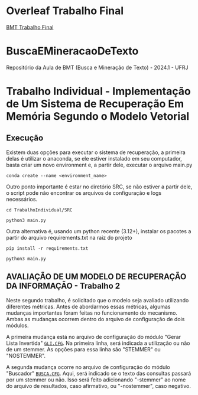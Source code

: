 # Overleaf Trabalho Final

[BMT Trabalho Final](https://www.overleaf.com/read/qtqkdbfkrqnp#aa6bb9)

# BuscaEMineracaoDeTexto
Repositório da Aula de BMT (Busca e Mineração de Texto) - 2024.1 - UFRJ

# Trabalho Individual - Implementação de Um Sistema de Recuperação Em Memória Segundo o Modelo Vetorial

## Execução

Existem duas opções para executar o sistema de recuperação, a primeira delas é utilizar o anaconda, se ele estiver instalado em seu computador, basta criar um novo environment e, a partir dele, executar o arquivo main.py

```shell
conda create --name <environment_name>
```

Outro ponto importante é estar no diretório SRC, se não estiver a partir dele, o script pode não encontrar os arquivos de configuração e logs necessários.

```shell
cd TrabalhoIndividual/SRC
```

```shell
python3 main.py
```

Outra alternativa é, usando um python recente (3.12+), instalar os pacotes a partir do arquivo requirements.txt na raiz do projeto

```shell
pip install -r requirements.txt
```
```shell
python3 main.py
```

## AVALIAÇÃO DE UM MODELO DE RECUPERAÇÃO DA INFORMAÇÃO - Trabalho 2

Neste segundo trabalho, é solicitado que o modelo seja avaliado utilizando diferentes métricas. Antes de abordarmos essas métricas, algumas mudanças importantes foram feitas no funcionamento do mecanismo. Ambas as mudanças ocorrem dentro do arquivo de configuração de dois módulos.

A primeira mudança está no arquivo de configuração do módulo "Gerar Lista Invertida" [`GLI.CFG`](TrabalhoIndividual/BasesTrabalhoIndividual/GLI.CFG). Na primeira linha, será indicada a utilização ou não de um stemmer. As opções para essa linha são "STEMMER" ou "NOSTEMMER".

A segunda mudança ocorre no arquivo de configuração do módulo "Buscador" [`BUSCA.CFG`](TrabalhoIndividual/BasesTrabalhoIndividual/BUSCA.CFG). Aqui, será indicado se o texto das consultas passará por um stemmer ou não. Isso será feito adicionando "-stemmer" ao nome do arquivo de resultados, caso afirmativo, ou "-nostemmer", caso negativo.